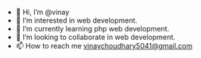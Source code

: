 - 👋 Hi, I’m @vinay
- 👀 I’m interested in web development. 
- 🌱 I’m currently learning php web development.
- 💞️ I’m looking to collaborate in web development.
- 📫 How to reach me vinaychoudhary5041@gmail.com

<!---
vinay3635/vinay3635 is a ✨ special ✨ repository because its `README.md` (this file) appears on your GitHub profile.
You can click the Preview link to take a look at your changes.
--->
